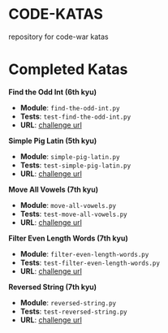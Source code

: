 # CODE-KATAS
repository for code-war katas

# Completed Katas

**Find the Odd Int (6th kyu)**

- **Module**: `find-the-odd-int.py`
- **Tests**: `test-find-the-odd-int.py`
- **URL**: [challenge url](https://www.codewars.com/kata/find-the-odd-int/train/python)

**Simple Pig Latin (5th kyu)**

- **Module**: `simple-pig-latin.py`
- **Tests**: `test-simple-pig-latin.py`
- **URL**: [challenge url](https://www.codewars.com/kata/simple-pig-latin/train/python)

**Move All Vowels (7th kyu)**

- **Module**: `move-all-vowels.py`
- **Tests**: `test-move-all-vowels.py`
- **URL**: [challenge url](https://www.codewars.com/kata/move-all-vowels/train/python)

**Filter Even Length Words (7th kyu)**

- **Module**: `filter-even-length-words.py`
- **Tests**: `test-filter-even-length-words.py`
- **URL**: [challenge url](https://www.codewars.com/kata/filterevenlengthwords/train/python)

**Reversed String (7th kyu)**

- **Module**: `reversed-string.py`
- **Tests**: `test-reversed-string.py`
- **URL**: [challenge url](https://www.codewars.com/kata/reversed-strings/train/python)